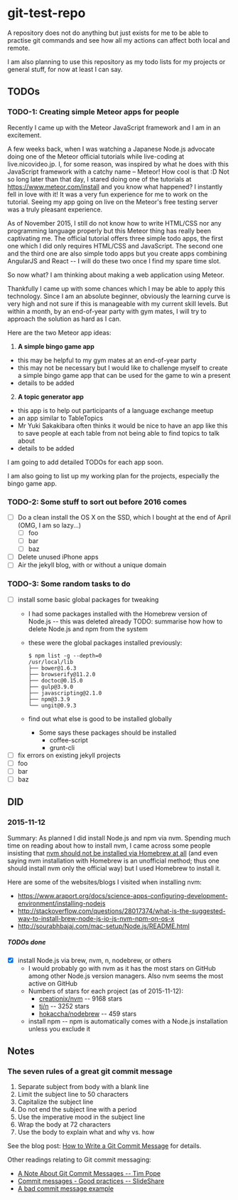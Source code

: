 git-test-repo
=============

A repository does not do anything but just exists for me to be able to practise git commands and see how all my actions can affect both local and remote.

I am also planning to use this repository as my todo lists for my projects or general stuff, for now at least I can say.

TODOs
-----

### TODO-1: Creating simple Meteor apps for people

Recently I came up with the Meteor JavaScript framework and I am in an excitement.

A few weeks back, when I was watching a Japanese Node.js advocate doing one of the Meteor official tutorials while live-coding at live.nicovideo.jp.
I, for some reason, was inspired by what he does with this JavaScript framework with a catchy name – Meteor! How cool is that :D
Not so long later than that day, I stared doing one of the tutorials at https://www.meteor.com/install and you know what happened? I instantly fell in love with it! It was a very fun experience for me to work on the tutorial. Seeing my app going on live on the Meteor's free testing server was a truly pleasant experience.

As of November 2015, I still do not know how to write HTML/CSS nor any programming language properly but this Meteor thing has really been captivating me.
The official tutorial offers three simple todo apps, the first one which I did only requires HTML/CSS and JavaScript. The second one and the third one are also simple todo apps but you create apps combining AngularJS and React -- I will do these two once I find my spare time slot.

So now what? I am thinking about making a web application using Meteor.

Thankfully I came up with some chances which I may be able to apply this technology. Since I am an absolute beginner, obviously the learning curve is very high and not sure if this is manageable with my current skill levels. But within a month, by an end-of-year party with gym mates, I will try to approach the solution as hard as I can.

Here are the two Meteor app ideas:

1. **A simple bingo game app**
  - this may be helpful to my gym mates at an end-of-year party
  - this may not be necessary but I would like to challenge myself to create a simple bingo game app that can be used for the game to win a present
  - details to be added
2. **A topic generator app**
  - this app is to help out participants of a language exchange meetup
  - an app similar to TableTopics
  - Mr Yuki Sakakibara often thinks it would be nice to have an app like this to save people at each table from not being able to find topics to talk about
  - details to be added

I am going to add detailed TODOs for each app soon.

I am also going to list up my working plan for the projects, especially the bingo game app.

### TODO-2: Some stuff to sort out before 2016 comes

- [ ] Do a clean install the OS X on the SSD, which I bought at the end of April (OMG, I am so lazy...)
    - [ ] foo
    - [ ] bar
    - [ ] baz
- [ ] Delete unused iPhone apps
- [ ] Air the jekyll blog, with or without a unique domain

### TODO-3: Some random tasks to do

- [ ] install some basic global packages for tweaking
    - I had some packages installed with the Homebrew version of Node.js -- this was deleted already TODO: summarise how how to delete Node.js and npm from the system
    - these were the global packages installed previously:

        ```
        $ npm list -g --depth=0
        /usr/local/lib
        ├── bower@1.6.3
        ├── browserify@11.2.0
        ├── doctoc@0.15.0
        ├── gulp@3.9.0
        ├── javascripting@2.1.0
        ├── npm@3.3.9
        └── ungit@0.9.3
        ```

    - find out what else is good to be installed globally
        - Some says these packages should be installed
            - coffee-script
            - grunt-cli
- [ ] fix errors on existing jekyll projects
- [ ] foo
- [ ] bar
- [ ] baz

DID
---

### 2015-11-12

Summary: As planned I did install Node.js and npm via nvm. Spending much time on reading about how to install nvm, I came across some people insisting that [nvm should not be installed via Homebrew at all](https://github.com/creationix/nvm/issues/469) (and even saying nvm installation with Homebrew is an unofficial method; thus one should install nvm only the official way) but I used Homebrew to install it.

Here are some of the websites/blogs I visited when installing nvm:

- https://www.araport.org/docs/science-apps-configuring-development-environment/installing-nodejs
- http://stackoverflow.com/questions/28017374/what-is-the-suggested-way-to-install-brew-node-js-io-js-nvm-npm-on-os-x
- http://sourabhbajaj.com/mac-setup/Node.js/README.html

##### TODOs done

- [x] install Node.js via brew, nvm, n, nodebrew, or others
    - I would probably go with nvm as it has the most stars on GitHub among other Node.js version managers. Also nvm seems the most active on GitHub
    - Numbers of stars for each project (as of 2015-11-12):
        - [creationix/nvm](https://github.com/creationix/nvm) -- 9168 stars
        - [tj/n](https://github.com/tj/n) -- 3252 stars
        - [hokaccha/nodebrew](https://github.com/hokaccha/nodebrew) -- 459 stars
    - install npm -- npm is automatically comes with a Node.js installation unless you exclude it

Notes
-----

### The seven rules of a great git commit message

1. Separate subject from body with a blank line
2. Limit the subject line to 50 characters
3. Capitalize the subject line
4. Do not end the subject line with a period
5. Use the imperative mood in the subject line
6. Wrap the body at 72 characters
7. Use the body to explain what and why vs. how

See the blog post: [How to Write a Git Commit Message](http://chris.beams.io/posts/git-commit/) for details.

Other readings relating to Git commit messaging:

- [A Note About Git Commit Messages -- Tim Pope](http://tbaggery.com/2008/04/19/a-note-about-git-commit-messages.html)
- [Commit messages - Good practices -- SlideShare](http://www.slideshare.net/TarinGamberini/commit-messages-goodpractices)
- [A bad commit message example](http://stopwritingramblingcommitmessages.com/)
